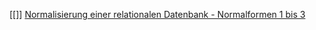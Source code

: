 [[]]
[Normalisierung einer relationalen Datenbank - Normalformen 1 bis 3](https://www.youtube.com/watch?v=wznoISlyMf0&ab_channel=StefanMacke)


